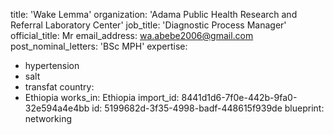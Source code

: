 title: 'Wake Lemma'
organization: 'Adama Public Health Research and Referral Laboratory Center'
job_title: 'Diagnostic Process Manager'
official_title: Mr
email_address: wa.abebe2006@gmail.com
post_nominal_letters: 'BSc MPH'
expertise:
  - hypertension
  - salt
  - transfat
country:
  - Ethiopia
works_in: Ethiopia
import_id: 8441d1d6-7f0e-442b-9fa0-32e594a4e4bb
id: 5199682d-3f35-4998-badf-448615f939de
blueprint: networking
